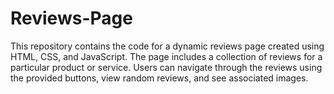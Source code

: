 # Reviews-Page
This repository contains the code for a dynamic reviews page created using HTML, CSS, and JavaScript. The page includes a collection of reviews for a particular product or service. Users can navigate through the reviews using the provided buttons, view random reviews, and see associated images.
